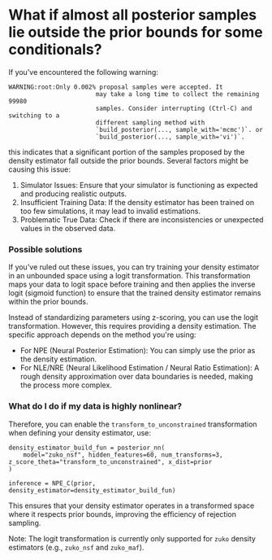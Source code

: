 # What if almost all posterior samples lie outside the prior bounds for some conditionals?

If you've encountered the following warning:

```
WARNING:root:Only 0.002% proposal samples were accepted. It
                        may take a long time to collect the remaining 99980
                        samples. Consider interrupting (Ctrl-C) and switching to a
                        different sampling method with
                        `build_posterior(..., sample_with='mcmc')`. or
                        `build_posterior(..., sample_with='vi')`.
```

this indicates that a significant portion of the samples proposed by the density estimator fall outside the prior bounds. Several factors might be causing this issue:

1) Simulator Issues: Ensure that your simulator is functioning as expected and producing realistic outputs.
2) Insufficient Training Data: If the density estimator has been trained on too few simulations, it may lead to invalid estimations.
3) Problematic True Data: Check if there are inconsistencies or unexpected values in the observed data.


### Possible solutions

If you've ruled out these issues, you can try training your density estimator in an unbounded space using a logit transformation. This transformation maps your data to logit space before training and then applies the inverse logit (sigmoid function) to ensure that the trained density estimator remains within the prior bounds.

Instead of standardizing parameters using z-scoring, you can use the logit transformation. However, this requires providing a density estimation. The specific approach depends on the method you're using:

- For NPE (Neural Posterior Estimation): You can simply use the prior as the density estimation.
- For NLE/NRE (Neural Likelihood Estimation / Neural Ratio Estimation): A rough density approximation over data boundaries is needed, making the process more complex.


### What do I do if my data is highly nonlinear?

Therefore, you can enable the `transform_to_unconstrained` transformation when defining your density estimator, use:

```
density_estimator_build_fun = posterior_nn(
    model="zuko_nsf", hidden_features=60, num_transforms=3, z_score_theta="transform_to_unconstrained", x_dist=prior
)

inference = NPE_C(prior, density_estimator=density_estimator_build_fun)
```
This ensures that your density estimator operates in a transformed space where it respects prior bounds, improving the efficiency of rejection sampling.

Note: The logit transformation is currently only supported for `zuko` density estimators (e.g., `zuko_nsf` and `zuko_maf`).
